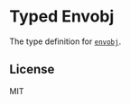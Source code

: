 # Typed Envobj

The type definition for [`envobj`](https://github.com/matthewmueller/envobj).

## License

MIT
